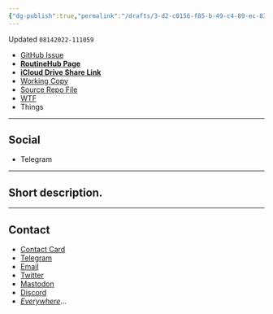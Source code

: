 ```yaml
---
{"dg-publish":true,"permalink":"/drafts/3-d2-c0156-f85-b-49-c4-89-ec-8339125-ceb-60/","dgHomeLink":true,"dgPassFrontmatter":false}
---
```


Updated `08142022-111059`

- [GitHub Issue](https://github.com/extratone/i/issues/223)
- [**RoutineHub Page**](https://routinehub.co/shortcut/)
- [**iCloud Drive Share Link**](https://www.icloud.com/shortcuts/0ca7af906a6c4ea398ed154cb7102d3f)
- [Working Copy](working-copy://open?repo=i&path=shortcuts&mode=content)
- [Source Repo File](https://github.com/extratone/i/blob/main/shortcuts/.shortcut)
- [WTF](https://davidblue.wtf/drafts/3D2C0156-F85B-49C4-89EC-8339125CEB60.html)
- Things

---

## Social

- Telegram

---

## Short description.



---

## Contact

- [Contact Card](https://davidblue.wtf/db.vcf)
- [Telegram](https://t.me/extratone)
- [Email](mailto:davidblue@extratone.com) 
- [Twitter](https://twitter.com/NeoYokel)
- [Mastodon](https://mastodon.social/@DavidBlue)
- [Discord](https://discord.gg/0b9KQUKP858b0iZF)
- [*Everywhere*](https://raindrop.io/davidblue/social-directory-21059174)...